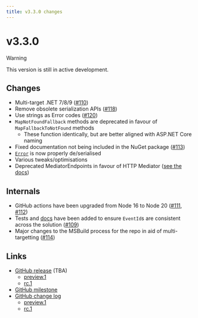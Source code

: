```yaml
---
title: v3.3.0 changes
---
```


# v3.3.0

> [!WARNING]
> This version is still in active development.

## Changes
- Multi-target .NET 7/8/9 ([#110](https://github.com/alexnoddings/Tyne/pull/110))
- Remove obsolete serialization APIs ([#118](https://github.com/alexnoddings/Tyne/pull/118))
- Use strings as Error codes ([#120](https://github.com/alexnoddings/Tyne/pull/120))
- `MapNotFoundFallback` methods are deprecated in favour of `MapFallbackToNotFound` methods
  - These function identically, but are better aligned with ASP.NET Core naming
- Fixed documentation not being included in the NuGet package ([#113](https://github.com/alexnoddings/Tyne/pull/113))
- [`Error`](xref:Tyne.Error) is now properly de/serialised
- Various tweaks/optimisations
- Deprecated MediatorEndpoints in favour of HTTP Mediator ([see the docs](../packages/HttpMediator.md))

## Internals
- GitHub actions have been upgraded from Node 16 to Node 20 ([#111](https://github.com/alexnoddings/Tyne/issue/111), [#112](https://github.com/alexnoddings/Tyne/pull/112))
- Tests and [docs](../dev/event-ids.md) have been added to ensure `EventId`s are consistent across the solution ([#109](https://github.com/alexnoddings/Tyne/pull/109))
- Major changes to the MSBuild process for the repo in aid of multi-targetting ([#114](https://github.com/alexnoddings/Tyne/pull/114))

## Links
- [GitHub release](https://github.com/alexnoddings/Tyne/releases/tag/v3.3.0) (TBA)
    - [preview.1](https://github.com/alexnoddings/Tyne/releases/tag/v3.3.0-preview.1)
    - [rc.1](https://github.com/alexnoddings/Tyne/releases/tag/v3.3.0-rc.1)
- [GitHub milestone](https://github.com/alexnoddings/Tyne/milestone/14?closed=1)
- [GitHub change log](https://github.com/alexnoddings/Tyne/compare/v3.2.0...v3.3.0)
    - [preview.1](https://github.com/alexnoddings/Tyne/compare/v3.2.0...v3.3.0-preview.1)
    - [rc.1](https://github.com/alexnoddings/Tyne/compare/v3.3.0-preview.1...v3.3.0-rc.1)
